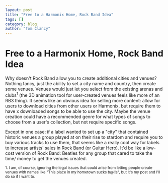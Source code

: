 ```yaml
---
layout: post
title: "Free to a Harmonix Home, Rock Band Idea"
tags: []
category: blog
author: "Tom Clancy"
---
```


# Free to a Harmonix Home, Rock Band Idea

Why doesn't Rock Band allow you to create additional cities and venues? Nothing fancy, just the ability to set a city name and country, then create some venues. Venues would just let you select from the existing arenas and clubs<sup>1</sup> (the 3D animation tool for user-created venues feels like more of an RB3 thing). It seems like an obvious idea for selling more content: allow for users to download cities from other users or Harmonix, but require them to have x downloaded songs to be able to use the city. Maybe the venue creation could have a recommended genre for what types of songs to choose from a user's collection, but not require specific songs.

Except in one case: if a label wanted to set up a "city" that contained historic venues a group played at on their rise to stardom and require you to buy various tracks to use them, that seems like a really cool way for labels to increase artists' sales in Rock Band (or Guitar Hero). It'd be like a low-cost version of Rock Band: Beatles for any group that cared to take the time/ money to get the venues created.

<small>1. I am, of course, ignoring the legal issues that could arise from letting people create venues with names like "This place in my hometown sucks b@!!s", but it's my post and I'll do so if I want to.</small>
